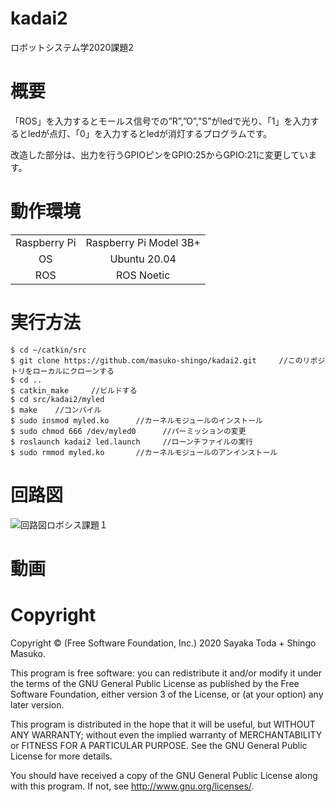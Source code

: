 # kadai2
ロボットシステム学2020課題2
# 概要

「ROS」を入力するとモールス信号での”R”,”O”,”S”がledで光り、「1」を入力するとledが点灯、「0」を入力するとledが消灯するプログラムです。

改造した部分は、出力を行うGPIOピンをGPIO:25からGPIO:21に変更しています。




# 動作環境
|||
|:--:|:--:|
| Raspberry Pi | Raspberry Pi Model 3B+ |
| OS | Ubuntu 20.04 |
| ROS | ROS Noetic |

# 実行方法
```
$ cd ~/catkin/src
$ git clone https://github.com/masuko-shingo/kadai2.git     //このリポジトリをローカルにクローンする
$ cd ..
$ catkin_make     //ビルドする
$ cd src/kadai2/myled
$ make    //コンパイル
$ sudo insmod myled.ko      //カーネルモジュールのインストール
$ sudo chmod 666 /dev/myled0      //パーミッションの変更
$ roslaunch kadai2 led.launch     //ローンチファイルの実行
$ sudo rmmod myled.ko       //カーネルモジュールのアンインストール
```

# 回路図
![回路図ロボシス課題１](https://user-images.githubusercontent.com/72721963/101239901-aa4b0a80-372e-11eb-9ddb-fcbab11e1ce7.png)

# 動画

# Copyright
Copyright © (Free Software Foundation, Inc.) 2020  Sayaka Toda + Shingo Masuko. 

This program is free software: you can redistribute it and/or modify
    it under the terms of the GNU General Public License as published by
    the Free Software Foundation, either version 3 of the License, or
    (at your option) any later version.

This program is distributed in the hope that it will be useful,
    but WITHOUT ANY WARRANTY; without even the implied warranty of
    MERCHANTABILITY or FITNESS FOR A PARTICULAR PURPOSE.  See the
    GNU General Public License for more details.

You should have received a copy of the GNU General Public License
    along with this program.  If not, see <http://www.gnu.org/licenses/>.
